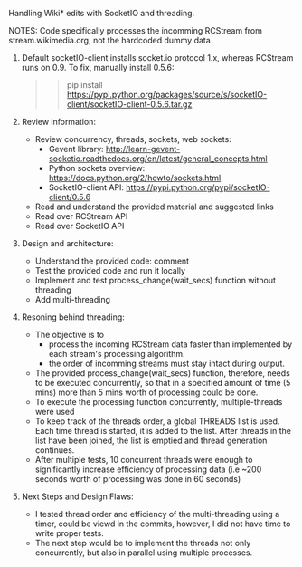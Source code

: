 Handling Wiki* edits with SocketIO and threading.

NOTES:
Code specifically processes the incomming RCStream from stream.wikimedia.org, not the hardcoded dummy data

1. Default socketIO-client installs socket.io protocol 1.x, whereas RCStream runs on 0.9.
   To fix, manually install 0.5.6:
   >> pip install https://pypi.python.org/packages/source/s/socketIO-client/socketIO-client-0.5.6.tar.gz

2. Review information:
    - Review concurrency, threads, sockets, web sockets: 
        - Gevent library: http://learn-gevent-socketio.readthedocs.org/en/latest/general_concepts.html
        - Python sockets overview: https://docs.python.org/2/howto/sockets.html
        - SocketIO-client API: https://pypi.python.org/pypi/socketIO-client/0.5.6
    - Read and understand the provided material and suggested links
    - Read over RCStream API
    - Read over SocketIO API

3. Design and architecture:
    - Understand the provided code: comment
    - Test the provided code and run it locally
    - Implement and test process_change(wait_secs) function without threading
    - Add multi-threading  

4. Resoning behind threading:
    - The objective is to 
        - process the incoming RCStream data faster than implemented by each stream's processing algorithm.
        - the order of incomming streams must stay intact during output.
    - The provided process_change(wait_secs) function, therefore, needs to be executed concurrently,
      so that in a specified amount of time (5 mins) more than 5 mins worth of processing could be done.
    - To execute the processing function concurrently, multiple-threads were used
    - To keep track of the threads order, a global THREADS list is used. Each time thread is started, it is added to the list.
      After threads in the list have been joined, the list is emptied and thread generation continues. 
    - After multiple tests, 10 concurrent threads were enough to significantly increase efficiency of processing data (i.e ~200 seconds worth
      of processing was done in 60 seconds)

5. Next Steps and Design Flaws:
    - I tested thread order and efficiency of the multi-threading using a timer, could be viewd in the commits, however, I did not have
      time to write proper tests. 
    - The next step would be to implement the threads not only concurrently, but also in parallel using multiple processes.  
